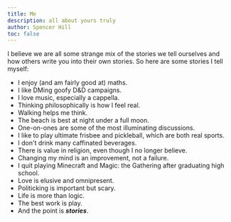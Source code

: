 ```yaml
---
title: Me
description: all about yours truly
author: Spencer Hill
toc: false
---
```


<!-- I'm Spencer Hill, although that doesn't tell you much. I will introduce myself in a moment, but first we should have a quick discussion about the internet, growth, and identity, or none of what follows will seem reasonable at all.

The internet, in my mind, has three large positives:
1. Long distance connections with other people, so you can meet cool folks and have good conversations with them
2. Easy access to massive amounts of information, so you can learn and grow really fast and consistently
3. [i know i had something here, but i dont remember what :( ]

On the other hand, it also has many downsides, including:
1. Long distance connections with other people, allowing you to build your own echo chambers and radicalize your own beliefs without any real opposition
2. Easy access to massive amounts of information, leading to many instances of false information and confirmation bias
3. [i know i had something here, but i dont remember what :( ]

I want to use this website to maximize the positives and minimize the negatives (reasonable, right?), and that means laying a few ground rules. -->

I believe we are all some strange mix of the stories we tell ourselves and how others write you into their own stories. So here are some stories I tell myself:
- I enjoy (and am fairly good at) maths.
- I like DMing goofy D&D campaigns.
- I love music, especially a cappella.
- Thinking philosophically is how I feel real<!--, although my appreciation for technical philosophy has taken a sharp downward turn in the past few months-->.
- Walking helps me think.
- The beach is best at night under a full moon.
- One-on-ones are some of the most illuminating discussions.
- I like to play ultimate frisbee and pickleball, which are both real sports.
- I don't drink many caffinated beverages.
- There is value in religion, even though I no longer believe.
- Changing my mind is an improvement, not a failure.
- I quit playing Minecraft and Magic: the Gathering after graduating high school.
- Love is elusive and omnipresent.<!-- - Brandon Sanderson writes good books. -->
- Politicking is important but scary.
- Life is more than logic.
- The best work is play.
- And the point is **_stories_**.
